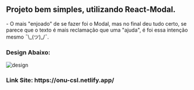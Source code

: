 <h2>Projeto bem simples, utilizando React-Modal.</h2>

<p>
    - O mais "enjoado" de se fazer foi o Modal, mas no final deu tudo certo, se parece que o texto é mais reclamação que uma "ajuda", é foi essa intenção mesmo ¯\_(ツ)_/¯.
</p>

<h3>Design Abaixo:</h3>
<img src="./Assets/imgdesign.jpg" alt='design'/>

<h3>Link Site: <strong>https://onu-csl.netlify.app/</strong></h3>